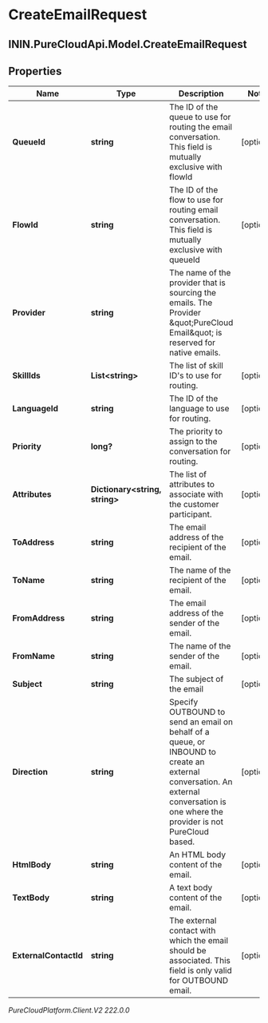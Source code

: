 # CreateEmailRequest

## ININ.PureCloudApi.Model.CreateEmailRequest

## Properties

|Name | Type | Description | Notes|
|------------ | ------------- | ------------- | -------------|
| **QueueId** | **string** | The ID of the queue to use for routing the email conversation. This field is mutually exclusive with flowId | [optional] |
| **FlowId** | **string** | The ID of the flow to use for routing email conversation. This field is mutually exclusive with queueId | [optional] |
| **Provider** | **string** | The name of the provider that is sourcing the emails. The Provider \&quot;PureCloud Email\&quot; is reserved for native emails. | |
| **SkillIds** | **List&lt;string&gt;** | The list of skill ID&#39;s to use for routing. | [optional] |
| **LanguageId** | **string** | The ID of the language to use for routing. | [optional] |
| **Priority** | **long?** | The priority to assign to the conversation for routing. | [optional] |
| **Attributes** | **Dictionary&lt;string, string&gt;** | The list of attributes to associate with the customer participant. | [optional] |
| **ToAddress** | **string** | The email address of the recipient of the email. | [optional] |
| **ToName** | **string** | The name of the recipient of the email. | [optional] |
| **FromAddress** | **string** | The email address of the sender of the email. | [optional] |
| **FromName** | **string** | The name of the sender of the email. | [optional] |
| **Subject** | **string** | The subject of the email | [optional] |
| **Direction** | **string** | Specify OUTBOUND to send an email on behalf of a queue, or INBOUND to create an external conversation. An external conversation is one where the provider is not PureCloud based. | [optional] |
| **HtmlBody** | **string** | An HTML body content of the email. | [optional] |
| **TextBody** | **string** | A text body content of the email. | [optional] |
| **ExternalContactId** | **string** | The external contact with which the email should be associated. This field is only valid for OUTBOUND email. | [optional] |



_PureCloudPlatform.Client.V2 222.0.0_
